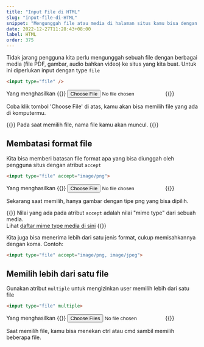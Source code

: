 ```yaml
---
title: "Input File di HTML"
slug: "input-file-di-HTML"
snippet: "Mengunggah file atau media di halaman situs kamu bisa dengan input file pada HTML"
date: 2022-12-27T11:28:43+08:00
label: HTML
order: 375
---
```


Tidak jarang pengguna kita perlu mengunggah sebuah file dengan berbagai media (file PDF, gambar, audio bahkan video) ke situs yang kita buat. Untuk ini diperlukan input dengan type `file`

```html
<input type="file" />
```

Yang menghasilkan
{{<rawhtml>}}
<input type="file" />
{{</rawhtml>}}

Coba klik tombol 'Choose File' di atas, kamu akan bisa memilih file yang ada di komputermu.

{{<alert class="info">}}
Pada saat memilih file, nama file kamu akan muncul.
{{</alert>}}


## Membatasi format file
Kita bisa memberi batasan file format apa yang bisa diunggah oleh pengguna situs dengan atribut `accept`

```html
<input type="file" accept="image/png">
```

Yang menghasilkan
{{<rawhtml>}}
<input type="file" accept="image/png">
{{</rawhtml>}}

Sekarang saat memilih, hanya gambar dengan tipe png yang bisa dipilih.

{{<alert class="info">}}
Nilai yang ada pada atribut `accept` adalah nilai "mime type" dari sebuah media. <br>
Lihat <a href="https://developer.mozilla.org/en-US/docs/Web/HTTP/Basics_of_HTTP/MIME_types/Common_types">daftar mime type media di sini</a>
{{</alert>}}

Kita juga bisa menerima lebih dari satu jenis format, cukup memisahkannya dengan koma.
Contoh:
```html
<input type="file" accept="image/png, image/jpeg">
```

## Memilih lebih dari satu file
Gunakan atribut `multiple` untuk mengizinkan user memilih lebih dari satu file

```html
<input type="file" multiple>
```

Yang menghasilkan
{{<rawhtml>}}
<input type="file" multiple>
{{</rawhtml>}}

Saat memilih file, kamu bisa menekan ctrl atau cmd sambil memilih beberapa file.